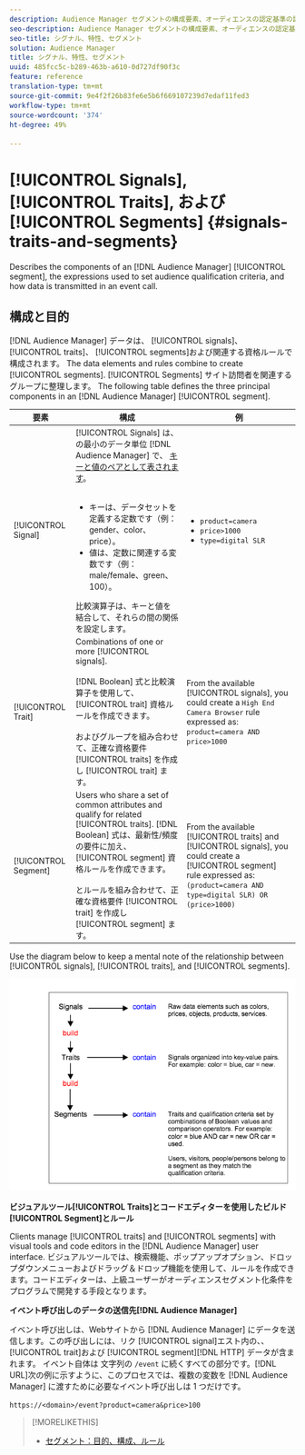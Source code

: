 ```yaml
---
description: Audience Manager セグメントの構成要素、オーディエンスの認定基準の設定に使用される表現、およびイベント呼び出しでのデータの送信方法について説明します。
seo-description: Audience Manager セグメントの構成要素、オーディエンスの認定基準の設定に使用される表現、およびイベント呼び出しでのデータの送信方法について説明します。
seo-title: シグナル、特性、セグメント
solution: Audience Manager
title: シグナル、特性、セグメント
uuid: 485fcc5c-b289-463b-a610-0d727df90f3c
feature: reference
translation-type: tm+mt
source-git-commit: 9e4f2f26b83fe6e5b6f669107239d7edaf11fed3
workflow-type: tm+mt
source-wordcount: '374'
ht-degree: 49%

---
```



# [!UICONTROL Signals], [!UICONTROL Traits], および [!UICONTROL Segments] {#signals-traits-and-segments}

Describes the components of an [!DNL Audience Manager] [!UICONTROL segment], the expressions used to set audience qualification criteria, and how data is transmitted in an event call.

## 構成と目的

[!DNL Audience Manager] データは、 [!UICONTROL signals]、 [!UICONTROL traits]、 [!UICONTROL segments]および関連する資格ルールで構成されます。 The data elements and rules combine to create [!UICONTROL segments]. [!UICONTROL Segments] サイト訪問者を関連するグループに整理します。 The following table defines the three principal components in an [!DNL Audience Manager] [!UICONTROL segment].

| 要素 | 構成 | 例 |
|---|---|---|
| [!UICONTROL Signal] | [!UICONTROL Signals] は、の最小のデータ単位 [!DNL Audience Manager] で、 [キーと値のペアとして表されます](../reference/key-value-pairs-explained.md)。<br><br><ul><li>キーは、データセットを定義する定数です（例：gender、color、price）。</li><li>値は、定数に関連する変数です（例：male/female、green、100）。</li></ul>比較演算子は、キーと値を結合して、それらの間の関係を設定します。 | <ul><li>`product=camera`</li><li>`price>1000`</li><li>`type=digital SLR`</li></ul> |
| [!UICONTROL Trait] | Combinations of one or more [!UICONTROL signals].<br><br> [!DNL Boolean] 式と比較演算子を使用して、 [!UICONTROL trait] 資格ルールを作成できます。 <br><br>およびグループを組み合わせて、正確な資格要件 [!UICONTROL traits] を作成し [!UICONTROL trait] ます。 | From the available [!UICONTROL signals], you could create a `High End Camera Browser` rule expressed as: `product=camera AND price>1000` |
| [!UICONTROL Segment] | Users who share a set of common attributes and qualify for related [!UICONTROL traits]. [!DNL Boolean] 式は、最新性/頻度の要件に加え、 [!UICONTROL segment] 資格ルールを作成できます。<br><br> とルールを組み合わせて、正確な資格要件 [!UICONTROL trait] を作成し [!UICONTROL segment] ます。 | From the available [!UICONTROL traits] and [!UICONTROL signals], you could create a [!UICONTROL segment] rule expressed as:`(product=camera AND type=digital SLR) OR (price>1000)` |

Use the diagram below to keep a mental note of the relationship between [!UICONTROL signals], [!UICONTROL traits], and [!UICONTROL segments].

![](assets/signals-traits-segments.png)

**ビジュアルツール[!UICONTROL Traits]とコードエディターを使用したビルド[!UICONTROL Segment]とルール**

Clients manage [!UICONTROL traits] and [!UICONTROL segments] with visual tools and code editors in the [!DNL Audience Manager] user interface. ビジュアルツールでは、検索機能、ポップアップオプション、ドロップダウンメニューおよびドラッグ＆ドロップ機能を使用して、ルールを作成できます。コードエディターは、上級ユーザーがオーディエンスセグメント化条件をプログラムで開発する手段となります。

**イベント呼び出しのデータの送信先[!DNL Audience Manager]**

イベント呼び出しは、Webサイトから [!DNL Audience Manager] にデータを送信します。この呼び出しには、リク [!UICONTROL signal]エスト内の、、 [!UICONTROL trait]および [!UICONTROL segment][!DNL HTTP] データが含まれます。 イベント自体は 文字列の `/event` に続くすべての部分です。[!DNL URL]次の例に示すように、このプロセスでは、複数の変数を [!DNL Audience Manager] に渡すために必要なイベント呼び出しは 1 つだけです。

`https://<domain>/event?product=camera&price>100`

>[!MORELIKETHIS]
>
>* [セグメント：目的、構成、ルール](../features/segments/segments-purpose.md)

